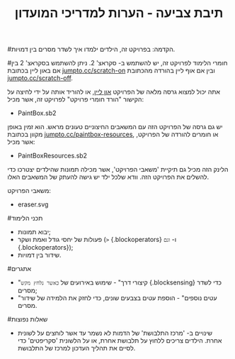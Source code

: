﻿---
title: תיבת צביעה - הערות למדריכי המועדון
language: he-IL
embeds: "*.png"
...

#הקדמה:
בפרויקט זה, הילדים ילמדו איך לשדר מסרים בין דמויות.

#חומרי הלימוד
לפרויקט זה, יש להשתמש ב- סקראצ' 2. ניתן להשתמש בסקראצ' 2 בין אם באון ליין בכתובת [jumpto.cc/scratch-on](http://jumpto.cc/scratch-on) ובין אם אוף ליין בהורדה מהכתובת [jumpto.cc/scratch-off](http://jumpto.cc/scratch-off).

אתה יכול למצוא גרסה מלאה של הפרויקט <a href="http://scratch.mit.edu/projects/63473366/#editor">און ליין</a>, או להוריד אותה על ידי לחיצה על הקישור "הורד חומרי פרויקט" לפרויקט זה, אשר מכיל:

+ PaintBox.sb2

יש גם גרסה של הפרויקט הזה עם המשאבים החיצוניים טעונים מראש. הוא זמין באופן מקוון בכתובת [jumpto.cc/paintbox-resources](http://jumpto.cc/paintbox-resources), או חומרים להורדה של הפרויקט, אשר מכיל:

+ PaintBoxResources.sb2 

הלינק הזה מכיל גם תיקיית 'משאבי הפרויקט', אשר מכילה תמונות שהילדים יצטרכו כדי להשלים את הפרויקט הזה. וודא שלכל ילד יש גישה להעתק של המשאבים האלו.

משאבי הפרויקט:
+ eraser.svg

#תכני הלימוד
+ יבוא תמונות;
+ פעולות של יחסי גודל ואמת ושקר (`>` {.blockoperators} ו- `וגם` {.blockoperators});
+ שידור בין דמויות.

#אתגרים
+ "קיצורי דרך" - שימוש באירועים של `כאשר נלחץ מקש` {.blocksensing} כדי לשדר מסרים;
+ "עטים נוספים" - הוספת עטים בצבעים שונים, כדי לחזק את הלמידה של שידור מסרים.

#שאלות נפוצות
+ שינויים ב- 'מרכז התלבושת' של הדמות לא נשמר עד אשר לוחצים על לשונית אחרת. הילדים צריכים ללחוץ על תלבושת אחרת, או על הלשונית 'סקריפטים' כדי לסיים את תהליך העדכון למרכז של התלבושת.